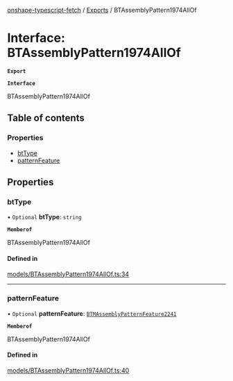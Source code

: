 [onshape-typescript-fetch](../README.md) / [Exports](../modules.md) / BTAssemblyPattern1974AllOf

# Interface: BTAssemblyPattern1974AllOf

**`Export`**

**`Interface`**

BTAssemblyPattern1974AllOf

## Table of contents

### Properties

- [btType](BTAssemblyPattern1974AllOf.md#bttype)
- [patternFeature](BTAssemblyPattern1974AllOf.md#patternfeature)

## Properties

### btType

• `Optional` **btType**: `string`

**`Memberof`**

BTAssemblyPattern1974AllOf

#### Defined in

[models/BTAssemblyPattern1974AllOf.ts:34](https://github.com/toebes/onshape-typescript-fetch/blob/3e11ae1/models/BTAssemblyPattern1974AllOf.ts#L34)

___

### patternFeature

• `Optional` **patternFeature**: [`BTMAssemblyPatternFeature2241`](BTMAssemblyPatternFeature2241.md)

**`Memberof`**

BTAssemblyPattern1974AllOf

#### Defined in

[models/BTAssemblyPattern1974AllOf.ts:40](https://github.com/toebes/onshape-typescript-fetch/blob/3e11ae1/models/BTAssemblyPattern1974AllOf.ts#L40)
